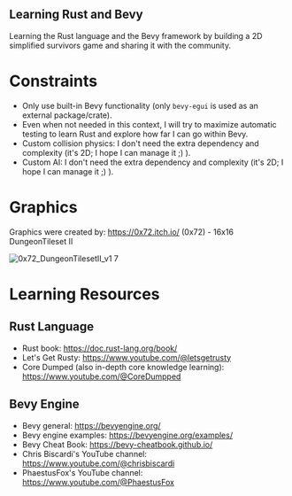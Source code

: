## Learning Rust and Bevy

Learning the Rust language and the Bevy framework by building a 2D simplified survivors game and sharing it with the community.

# Constraints

- Only use built-in Bevy functionality (only `bevy-egui` is used as an external package/crate).
- Even when not needed in this context, I will try to maximize automatic testing to learn Rust and explore how far I can go within Bevy.
- Custom collision physics: I don't need the extra dependency and complexity (it's 2D; I hope I can manage it ;) ).
- Custom AI: I don't need the extra dependency and complexity (it's 2D; I hope I can manage it ;) ).

# Graphics

Graphics were created by: https://0x72.itch.io/ (0x72) - 16x16 DungeonTileset II

![0x72_DungeonTilesetII_v1 7](https://github.com/user-attachments/assets/86d4b854-dd80-4829-928c-aa4c15c2478e)

# Learning Resources

## Rust Language

- Rust book: https://doc.rust-lang.org/book/
- Let's Get Rusty: https://www.youtube.com/@letsgetrusty
- Core Dumped (also in-depth core knowledge learning): https://www.youtube.com/@CoreDumpped

## Bevy Engine

- Bevy general: https://bevyengine.org/
- Bevy engine examples: https://bevyengine.org/examples/
- Bevy Cheat Book: https://bevy-cheatbook.github.io/
- Chris Biscardi's YouTube channel: https://www.youtube.com/@chrisbiscardi
- PhaestusFox's YouTube channel: https://www.youtube.com/@PhaestusFox
